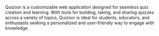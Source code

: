 Quizoor is a customizable web application designed for seamless quiz creation and learning. With tools for building, taking, and sharing quizzes across a variety of topics, Quizoor is ideal for students, educators, and enthusiasts seeking a personalized and user-friendly way to engage with knowledge.
